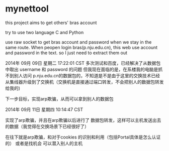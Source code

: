 mynettool
=========

this project aims to get others' bras account

try to use two language  C  and Python 

use raw socket to get bras account and password when we stay in the same route. When peopen login bras(p.nju.edu.cn), this web use account and password in the text. so I just need to extract them out 


2014年 09月 09日 星期二 17:22:01 CST
多次测试和百度，已经解决了从数据包中取出  username 和 password 的问题
但我现在面临的是，在系楼我的电脑是抓不到别人访问 p.nju.edu.cn的数据包的，不知道是不是由于这里的交换技术已经从集线器升级到了交换机（交换机是直接通过端口转发，不会把别人的数据包转发给我的)

下一步目标，实现arp欺骗，从而可以拿到别人的数据包


2014年 09月 11日 星期四 10:14:47 CST

实现了arp欺骗，并且在arp欺骗以后进行了 数据包转发，这样可以主机发送出去的数据（我觉得在交换场景下已经很好了）

在往下就是arp欺骗，和对于cookies 的识别和利用（包括Portal具体是怎么认证的）
或者是找机会 可以潜入别人的主机


